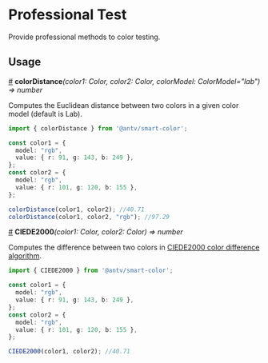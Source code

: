 # Professional Test

Provide professional methods to color testing.

## Usage

<a name="colorDistance" href="#colorDistance">#</a> **colorDistance**<i>(color1: Color, color2: Color, colorModel: ColorModel="lab") => number</i>

Computes the Euclidean distance between two colors in a given color model (default is Lab).

```ts
import { colorDistance } from '@antv/smart-color';

const color1 = {
  model: "rgb",
  value: { r: 91, g: 143, b: 249 },
}; 
const color2 = {
  model: "rgb",
  value: { r: 101, g: 120, b: 155 },
};

colorDistance(color1, color2); //40.71
colorDistance(color1, color2, "rgb"); //97.29
```

<a name="CIEDE2000" href="#CIEDE2000">#</a> **CIEDE2000**<i>(color1: Color, color2: Color) => number</i>

Computes the difference between two colors in [CIEDE2000 color difference algorithm](https://en.wikipedia.org/wiki/Color_difference#CIEDE2000).

```ts
import { CIEDE2000 } from '@antv/smart-color';

const color1 = {
  model: "rgb",
  value: { r: 91, g: 143, b: 249 },
}; 
const color2 = {
  model: "rgb",
  value: { r: 101, g: 120, b: 155 },
};

CIEDE2000(color1, color2); //40.71
```
